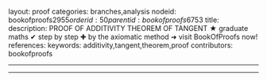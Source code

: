 layout: proof
categories: branches,analysis
nodeid: bookofproofs$2955
orderid: 50
parentid: bookofproofs$6753
title: 
description: PROOF OF ADDITIVITY THEOREM OF TANGENT &#9733; graduate maths &#10004; step by step &#10010; by the axiomatic method &#10140; visit BookOfProofs now!
references: 
keywords: additivity,tangent,theorem,proof
contributors: bookofproofs

---


---
